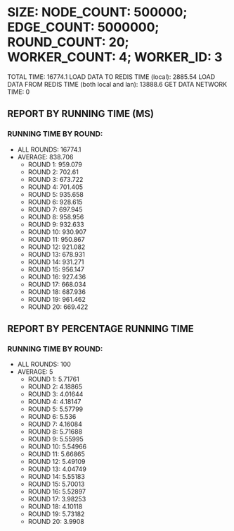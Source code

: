
# SIZE: NODE_COUNT: 500000; EDGE_COUNT: 5000000; ROUND_COUNT: 20; WORKER_COUNT: 4; WORKER_ID: 3
 TOTAL TIME: 16774.1
 LOAD DATA TO REDIS TIME (local): 2885.54
 LOAD DATA FROM REDIS TIME (both local and lan): 13888.6
 GET DATA NETWORK TIME: 0

## REPORT BY RUNNING TIME (MS)

 ### RUNNING TIME BY ROUND:

  + ALL ROUNDS: 16774.1
  + AVERAGE: 838.706
     + ROUND 1: 959.079
     + ROUND 2: 702.61
     + ROUND 3: 673.722
     + ROUND 4: 701.405
     + ROUND 5: 935.658
     + ROUND 6: 928.615
     + ROUND 7: 697.945
     + ROUND 8: 958.956
     + ROUND 9: 932.633
     + ROUND 10: 930.907
     + ROUND 11: 950.867
     + ROUND 12: 921.082
     + ROUND 13: 678.931
     + ROUND 14: 931.271
     + ROUND 15: 956.147
     + ROUND 16: 927.436
     + ROUND 17: 668.034
     + ROUND 18: 687.936
     + ROUND 19: 961.462
     + ROUND 20: 669.422

## REPORT BY PERCENTAGE RUNNING TIME

 ### RUNNING TIME BY ROUND:

  + ALL ROUNDS: 100
  + AVERAGE: 5
     + ROUND 1: 5.71761
     + ROUND 2: 4.18865
     + ROUND 3: 4.01644
     + ROUND 4: 4.18147
     + ROUND 5: 5.57799
     + ROUND 6: 5.536
     + ROUND 7: 4.16084
     + ROUND 8: 5.71688
     + ROUND 9: 5.55995
     + ROUND 10: 5.54966
     + ROUND 11: 5.66865
     + ROUND 12: 5.49109
     + ROUND 13: 4.04749
     + ROUND 14: 5.55183
     + ROUND 15: 5.70013
     + ROUND 16: 5.52897
     + ROUND 17: 3.98253
     + ROUND 18: 4.10118
     + ROUND 19: 5.73182
     + ROUND 20: 3.9908

